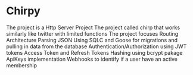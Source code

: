 # Chirpy

The project is a Http Server Project
The project called chirp that works similarly like twitter with limited functions
The project focuses
Routing
Architecture
Parsing JSON
Using SQLC and Goose for migrations and pulling in data from the database
Authentication/Authorization
  using JWT tokens
    Access Token and Refresh Tokens
    Hashing using bcrypt pakage
  ApiKeys implementation
Webhooks to identify if a user have an active membership
